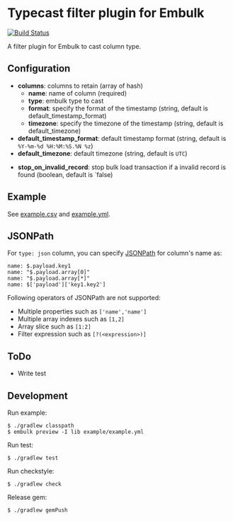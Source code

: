 # Typecast filter plugin for Embulk

[![Build Status](https://secure.travis-ci.org/sonots/embulk-filter-typecast.png?branch=master)](http://travis-ci.org/sonots/embulk-filter-typecast)

A filter plugin for Embulk to cast column type.

## Configuration

- **columns**: columns to retain (array of hash)
  - **name**: name of column (required)
  - **type**: embulk type to cast
  - **format**: specify the format of the timestamp (string, default is default_timestamp_format)
  - **timezone**: specify the timezone of the timestamp (string, default is default_timezone)
- **default_timestamp_format**: default timestamp format (string, default is `%Y-%m-%d %H:%M:%S.%N %z`)
- **default_timezone**: default timezone (string, default is `UTC`)
* **stop_on_invalid_record**: stop bulk load transaction if a invalid record is found (boolean, default is `false)

## Example

See [example.csv](./example/example.csv) and [example.yml](./example/example.yml).

## JSONPath

For `type: json` column, you can specify [JSONPath](http://goessner.net/articles/JsonPath/) for column's name as:

```
name: $.payload.key1
name: "$.payload.array[0]"
name: "$.payload.array[*]"
name: $['payload']['key1.key2']
```

Following operators of JSONPath are not supported:

* Multiple properties such as `['name','name']`
* Multiple array indexes such as `[1,2]`
* Array slice such as `[1:2]`
* Filter expression such as `[?(<expression>)]`

## ToDo

* Write test

## Development

Run example:

```
$ ./gradlew classpath
$ embulk preview -I lib example/example.yml
```

Run test:

```
$ ./gradlew test
```

Run checkstyle:

```
$ ./gradlew check
```

Release gem:

```
$ ./gradlew gemPush
```
